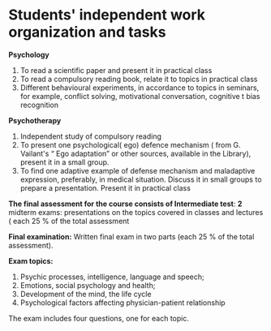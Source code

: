 # Students' independent work organization and tasks
**Psychology**

1. To read a scientific paper and present it in practical class
2. To read a compulsory reading book, relate it to topics in practical class
3. Different behavioural experiments, in accordance to topics in seminars, for example, conflict solving, motivational conversation, cognitive t bias recognition

**Psychotherapy**

1. Independent study of compulsory reading
2. To present one psychological( ego) defence mechanism ( from G. Vailant's “ Ego adaptation” or other sources, available in the Library), present it in a small group.
3. To find one adaptive example of defense mechanism and maladaptive expression, preferably, in medical situation. Discuss it in small groups to prepare a presentation. Present it in practical class


**The final assessment for the course consists of
Intermediate test**: **2** midterm exams: presentations on the topics covered in classes and lectures ( each 25 % of the total assessment

**Final examination:**
 Written final exam in two parts (each 25 % of the total assessment).

**Exam topics:**
1) Psychic processes, intelligence, language and speech;
2) Emotions, social psychology and health;
3) Development of the mind, the life cycle
4) Psychological factors affecting physician-patient relationship

The exam includes four questions, one for each topic.
